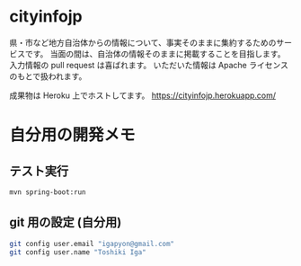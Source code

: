 # cityinfojp

県・市など地方自治体からの情報について、事実そのままに集約するためのサービスです。
当面の間は、自治体の情報そのままに掲載することを目指します。
入力情報の pull request は喜ばれます。
いただいた情報は Apache ライセンスのもとで扱われます。


成果物は Heroku 上でホストしてます。
https://cityinfojp.herokuapp.com/



# 自分用の開発メモ

## テスト実行

```sh
mvn spring-boot:run
```

## git 用の設定 (自分用)

```sh
git config user.email "igapyon@gmail.com"
git config user.name "Toshiki Iga"
```
